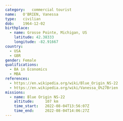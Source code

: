 ```yaml
---
category:	commercial tourist
name:	O'BRIEN, Vanessa
type:	civilian
dob:	1964-12-02
birthplace:
  - name: Grosse Pointe, Michigan, US
    latitude: 42.38333
    longitude: -82.91667
country:
  - USA
  - GBR
gender:	Female
qualifications:
  - BA in Economics
  - MBA
references:
  - https://en.wikipedia.org/wiki/Blue_Origin_NS-22
  - https://en.wikipedia.org/wiki/Vanessa_O%27Brien
missions:
  - name: Blue Origin NS-22
    altitude:     107 km
    time_start:   2022-08-04T13:56:07Z
    time_end:     2022-08-04T14:06:27Z
---
```

